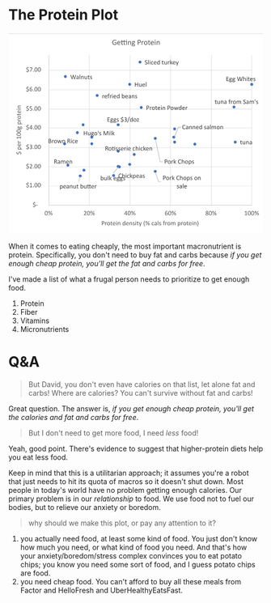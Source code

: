 # The Protein Plot

![protein plot](protein_plot_from_excel.png)

When it comes to eating cheaply, the most important macronutrient is protein. Specifically, you don't need to buy fat and carbs because *if you get enough cheap protein, you'll get the fat and carbs for free*. 

I've made a list of what a frugal person needs to prioritize to get enough food.
1. Protein 
2. Fiber 
3. Vitamins
4. Micronutrients

# Q&A 

> But David, you don't even have calories on that list, let alone fat and carbs! Where are calories? You can't survive without fat and carbs! 

Great question. The answer is, *if you get enough cheap protein, you'll get the calories and fat and carbs for free*. 

> But I don't need to get more food, I need *less* food!

Yeah, good point.
There's evidence to suggest that higher-protein diets help you eat less food.

Keep in mind that this is a utilitarian approach; it assumes you're a robot that just needs to hit its quota of macros so it doesn't shut down. Most people in today's world have no problem getting enough calories. Our primary problem is in our *relationship* to food. We use food not to fuel our bodies, but to relieve our anxiety or boredom. 

> why should we make this plot, or pay any attention to it? 

1. you actually need food, at least some kind of food. You just don't know how much you need, or what kind of food you need. And that's how your anxiety/boredom/stress complex convinces you to eat potato chips; you know you need some sort of food, and I guess potato chips are food. 
2. you need cheap food. You can't afford to buy all these meals from Factor and HelloFresh and UberHealthyEatsFast.

